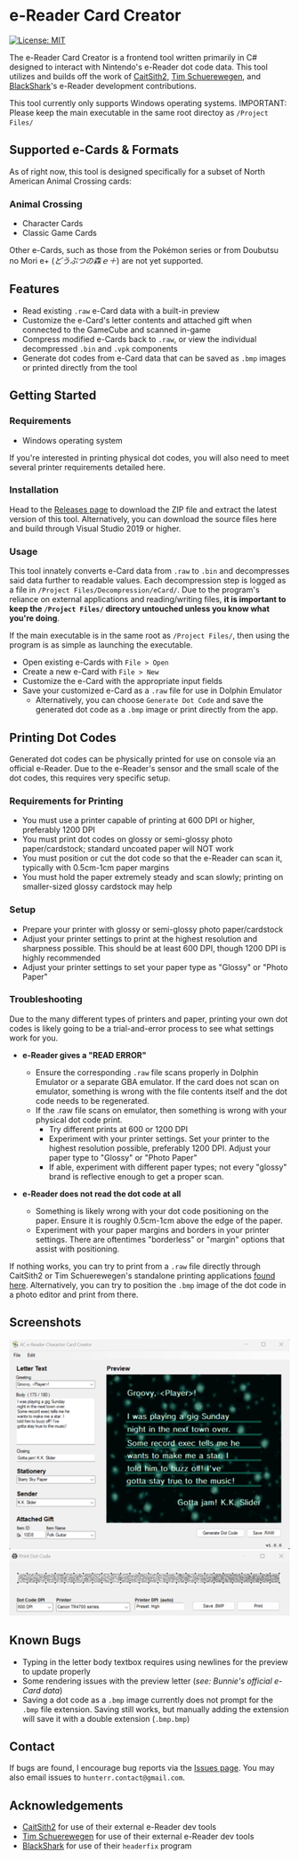 # e-Reader Card Creator
[![License: MIT](https://img.shields.io/badge/license-MIT-green.svg)](https://opensource.org/licenses/MIT)

The e-Reader Card Creator is a frontend tool written primarily in C# designed to interact with Nintendo's e-Reader dot code data. This tool utilizes and builds off the work of [CaitSith2](https://caitsith2.com/), [Tim Schuerewegen](https://www.schuerewegen.tk/), and [BlackShark](https://github.com/Bl4ckSh4rk)'s e-Reader development contributions.

This tool currently only supports Windows operating systems.
IMPORTANT: Please keep the main executable in the same root directoy as `/Project Files/`

## Supported e-Cards & Formats
As of right now, this tool is designed specifically for a subset of North American Animal Crossing cards:
### Animal Crossing
- Character Cards
- Classic Game Cards

Other e-Cards, such as those from the Pokémon series or from Doubutsu no Mori e+ (*どうぶつの森ｅ＋*) are not yet supported.

## Features
- Read existing `.raw` e-Card data with a built-in preview
- Customize the e-Card's letter contents and attached gift when connected to the GameCube and scanned in-game
- Compress modified e-Cards back to `.raw`, or view the individual decompressed `.bin` and `.vpk` components
- Generate dot codes from e-Card data that can be saved as `.bmp` images or printed directly from the tool

## Getting Started
### Requirements
- Windows operating system

If you're interested in printing physical dot codes, you will also need to meet several printer requirements detailed here.

### Installation
Head to the [Releases page](https://github.com/Hunter-Raff/e-ReaderCardCreator/releases) to download the ZIP file and extract the latest version of this tool. Alternatively, you can download the source files here and build through Visual Studio 2019 or higher.

### Usage

This tool innately converts e-Card data from `.raw` to `.bin` and decompresses said data further to readable values. Each decompression step is logged as a file in `/Project Files/Decompression/eCard/`. Due to the program's reliance on external applications and reading/writing files, **it is important to keep the `/Project Files/` directory untouched unless you know what you're doing**.

If the main executable is in the same root as `/Project Files/`, then using the program is as simple as launching the executable.
- Open existing e-Cards with `File > Open`
- Create a new e-Card with `File > New`
- Customize the e-Card with the appropriate input fields
- Save your customized e-Card as a `.raw` file for use in Dolphin Emulator
	- Alternatively, you can choose  `Generate Dot Code` and save the generated dot code as a `.bmp` image or print directly from the app.

## Printing Dot Codes
Generated dot codes can be physically printed for use on console via an official e-Reader. Due to the e-Reader's sensor and the small scale of the dot codes, this requires very specific setup.
### Requirements for Printing
- You must use a printer capable of printing at 600 DPI or higher, preferably 1200 DPI
- You must print dot codes on glossy or semi-glossy photo paper/cardstock; standard uncoated paper will NOT work
- You must position or cut the dot code so that the e-Reader can scan it, typically with 0.5cm-1cm paper margins
- You must hold the paper extremely steady and scan slowly; printing on smaller-sized glossy cardstock may help

### Setup
- Prepare your printer with glossy or semi-glossy photo paper/cardstock
- Adjust your printer settings to print at the highest resolution and sharpness possible. This should be at least 600 DPI, though 1200 DPI is highly recommended
- Adjust your printer settings to set your paper type as "Glossy" or "Photo Paper"

### Troubleshooting
Due to the many different types of printers and paper, printing your own dot codes is likely going to be a trial-and-error process to see what settings work for you.
- **e-Reader gives a "READ ERROR"**
	- Ensure the corresponding `.raw` file scans properly in Dolphin Emulator or a separate GBA emulator. If the card does not scan on emulator, something is wrong with the file contents itself and the dot code needs to be regenerated.
	- If the .raw file scans on emulator, then something is wrong with your physical dot code print.
		- Try different prints at 600 or 1200 DPI
		- Experiment with your printer settings. Set your printer to the highest resolution possible, preferably 1200 DPI. Adjust your paper type to "Glossy" or "Photo Paper"
		- If able, experiment with different paper types; not every "glossy" brand is reflective enough to get a proper scan.
		
- **e-Reader does not read the dot code at all**
	- Something is likely wrong with your dot code positioning on the paper. Ensure it is roughly 0.5cm-1cm above the edge of the paper.
	- Experiment with your paper margins and borders in your printer settings. There are oftentimes "borderless" or "margin" options that assist with positioning.

If nothing works, you can try to print from a `.raw` file directly through CaitSith2 or Tim Schuerewegen's standalone printing applications [found here](https://caitsith2.com/ereader/devtools.htm). Alternatively, you can try to position the `.bmp` image of the dot code in a photo editor and print from there.

## Screenshots
![frontend](AC_e-Reader_Card_Creator/Resources/readme-ss-frontend.png "Main UI")
![printing](AC_e-Reader_Card_Creator/Resources/readme-ss-print.png "Printing")

## Known Bugs
- Typing in the letter body textbox requires using newlines for the preview to update properly
- Some rendering issues with the preview letter (*see: Bunnie's official e-Card data*)
- Saving a dot code as a `.bmp` image currently does not prompt for the `.bmp` file extension. Saving still works, but manually adding the extension will save it with a double extension (`.bmp.bmp`)

## Contact
If bugs are found, I encourage bug reports via the [Issues page](https://github.com/Hunter-Raff/e-ReaderCardCreator/issues). You may also email issues to `hunterr.contact@gmail.com`.

## Acknowledgements
- [CaitSith2](https://caitsith2.com/) for use of their external e-Reader dev tools
- [Tim Schuerewegen](https://www.schuerewegen.tk/) for use of their external e-Reader dev tools
- [BlackShark](https://github.com/Bl4ckSh4rk) for use of their `headerfix` program
